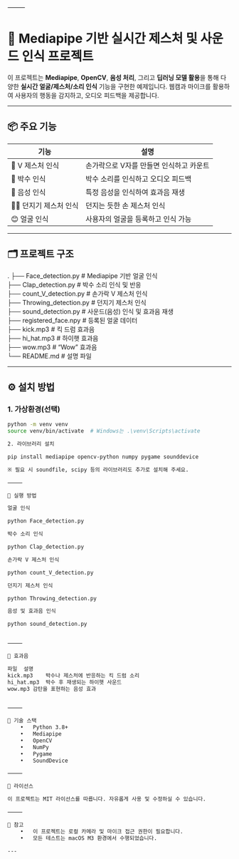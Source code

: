 ⸻


# 🧠 Mediapipe 기반 실시간 제스처 및 사운드 인식 프로젝트

이 프로젝트는 **Mediapipe**, **OpenCV**, **음성 처리**, 그리고 **딥러닝 모델 활용**을 통해 다양한 **실시간 얼굴/제스처/소리 인식** 기능을 구현한 예제입니다. 웹캠과 마이크를 활용하여 사용자의 행동을 감지하고, 오디오 피드백을 제공합니다.

---

## 📦 주요 기능

| 기능 | 설명 |
|------|------|
| 👋 V 제스처 인식 | 손가락으로 V자를 만들면 인식하고 카운트 |
| 🙌 박수 인식 | 박수 소리를 인식하고 오디오 피드백 |
| 💬 음성 인식 | 특정 음성을 인식하여 효과음 재생 |
| 🧍‍♂️ 던지기 제스처 인식 | 던지는 듯한 손 제스처 인식 |
| 😊 얼굴 인식 | 사용자의 얼굴을 등록하고 인식 가능 |

---

## 🗂️ 프로젝트 구조

.
├── Face_detection.py         # Mediapipe 기반 얼굴 인식   
├── Clap_detection.py         # 박수 소리 인식 및 반응   
├── count_V_detection.py      # 손가락 V 제스처 인식   
├── Throwing_detection.py     # 던지기 제스처 인식   
├── sound_detection.py        # 사운드(음성) 인식 및 효과음 재생   
├── registered_face.npy       # 등록된 얼굴 데이터   
├── kick.mp3                  # 킥 드럼 효과음   
├── hi_hat.mp3                # 하이햇 효과음   
├── wow.mp3                   # “Wow” 효과음   
└── README.md                 # 설명 파일   

---

## ⚙️ 설치 방법

### 1. 가상환경(선택)
```bash
python -m venv venv
source venv/bin/activate  # Windows는 .\venv\Scripts\activate

2. 라이브러리 설치

pip install mediapipe opencv-python numpy pygame sounddevice

※ 필요 시 soundfile, scipy 등의 라이브러리도 추가로 설치해 주세요.

⸻

🚀 실행 방법

얼굴 인식

python Face_detection.py

박수 소리 인식

python Clap_detection.py

손가락 V 제스처 인식

python count_V_detection.py

던지기 제스처 인식

python Throwing_detection.py

음성 및 효과음 인식

python sound_detection.py


⸻

🎵 효과음

파일	설명
kick.mp3	박수나 제스처에 반응하는 킥 드럼 소리
hi_hat.mp3	박수 후 재생되는 하이햇 사운드
wow.mp3	감탄을 표현하는 음성 효과


⸻

🧠 기술 스택
	•	Python 3.8+
	•	Mediapipe
	•	OpenCV
	•	NumPy
	•	Pygame
	•	SoundDevice

⸻

📝 라이선스

이 프로젝트는 MIT 라이선스를 따릅니다. 자유롭게 사용 및 수정하실 수 있습니다.

⸻

📌 참고
	•	이 프로젝트는 로컬 카메라 및 마이크 접근 권한이 필요합니다.
	•	모든 테스트는 macOS M3 환경에서 수행되었습니다.

---
